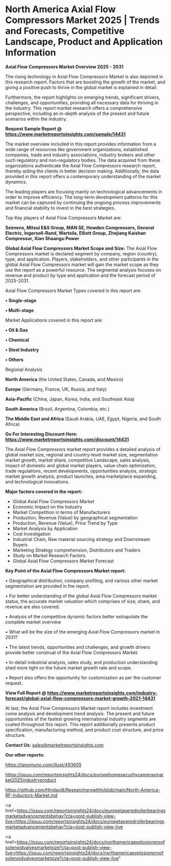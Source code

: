 # North America Axial Flow Compressors Market 2025 | Trends and Forecasts, Competitive Landscape, Product and Application Information

<Strong> Axial Flow Compressors Market Overview 2025 - 2031</strong>

The rising technology in Axial Flow Compressors Market is also depicted in this research report. Factors that are boosting the growth of the market, and giving a positive push to thrive in the global market is explained in detail.

Furthermore, the report highlights on emerging trends, significant drivers, challenges, and opportunities, providing all necessary data for thriving in the industry. This report market research offers a comprehensive perspective, including an in-depth analysis of the present and future scenarios within the industry.

<strong>Request Sample Report @ <a href=https://www.marketreportsinsights.com/sample/14431>https://www.marketreportsinsights.com/sample/14431</a></strong>

The market overview included in this report provides information from a wide range of resources like government organizations, established companies, trade and industry associations, industry brokers and other such regulatory and non-regulatory bodies. The data acquired from these organizations authenticate the Axial Flow Compressors research report, thereby aiding the clients in better decision making. Additionally, the data provided in this report offers a contemporary understanding of the market dynamics.

The leading players are focusing mainly on technological advancements in order to improve efficiency. The long-term development patterns for this market can be captured by continuing the ongoing process improvements and financial stability to invest in the best strategies.

Top Key players of Axial Flow Compressors Market are:

<strong>Seimens, Mitsui E&S Group, MAN SE, Howden Compressors, General Electric, Ingersoll-Rand, Wartsila, Elliott Group, Zhejiang Kaishan Compressor, Xian Shaangu Power</strong>

<strong><b>Global Axial Flow Compressors Market Scope and Size:</b></strong>
The Axial Flow Compressors market is declared segment by company, region (country), type, and application. Players, stakeholders, and other participants in the global Axial Flow Compressors market will gain the market scope as they use the report as a powerful resource. The segmental analysis focuses on revenue and product by type and application and the forecast period of 2025-2031.

Axial Flow Compressors Market Types covered in this report are:

<strong>• Single-stage

• Multi-stage</strong>

Market Applications covered in this report are:

<strong>• Oil & Gas

• Chemical

• Steel Industry

• Others</strong> 

Regional Analysis

<strong>North America</strong> (the United States, Canada, and Mexico)

<strong>Europe</strong> (Germany, France, UK, Russia, and Italy)

<strong>Asia-Pacific</strong> (China, Japan, Korea, India, and Southeast Asia)

<strong>South America</strong> (Brazil, Argentina, Colombia, etc.)

<strong>The Middle East and Africa</strong> (Saudi Arabia, UAE, Egypt, Nigeria, and South Africa)

<strong>Go For Interesting Discount Here: <a href=https://www.marketreportsinsights.com/discount/14431>https://www.marketreportsinsights.com/discount/14431</a></strong>

The Axial Flow Compressors market report provides a detailed analysis of global market size, regional and country-level market size, segmentation market growth, market share, competitive Landscape, sales analysis, impact of domestic and global market players, value chain optimization, trade regulations, recent developments, opportunities analysis, strategic market growth analysis, product launches, area marketplace expanding, and technological innovations.

<strong><b>Major factors covered in the report:</b></strong>
<ul>
  <li>Global Axial Flow Compressors Market </li>
  <li>Economic Impact on the Industry</li>
  <li>Market Competition in terms of Manufacturers</li>
  <li>Production, Revenue (Value) by geographical segmentation</li>
  <li>Production, Revenue (Value), Price Trend by Type</li>
  <li>Market Analysis by Application</li>
  <li>Cost Investigation</li>
  <li>Industrial Chain, Raw material sourcing strategy and Downstream Buyers</li>
  <li>Marketing Strategy comprehension, Distributors and Traders</li>
  <li>Study on Market Research Factors</li>
  <li>Global Axial Flow Compressors Market Forecast</li>
</ul>

<strong><b>Key Point of the Axial Flow Compressors Market report:</b></strong>

• Geographical distribution, company profiling, and various other market segmentation are provided in the report.

• For better understanding of the global Axial Flow Compressors market status, the accurate market valuation which comprises of size, share, and revenue are also covered.

• Analysis of the competitive dynamic factors better extrapolate the complete market overview

• What will be the size of the emerging Axial Flow Compressors market in 2031?

• The latest trends, opportunities and challenges, and growth drivers provide better construal of the Axial Flow Compressors Market.

• In-detail industrial analysis, sales study, and production understanding shed more light on the future market growth rate and scope.

• Report also offers the opportunity for customization as per the customer request.

<strong><b>View Full Report @ <a href=https://www.marketreportsinsights.com/industry-forecast/global-axial-flow-compressors-market-growth-2021-14431>https://www.marketreportsinsights.com/industry-forecast/global-axial-flow-compressors-market-growth-2021-14431</a></b></strong>


At last, the Axial Flow Compressors Market report includes investment come analysis and development trend analysis. The present and future opportunities of the fastest growing international industry segments are coated throughout this report. This report additionally presents product specification, manufacturing method, and product cost structure, and price structure.

<strong>Contact Us:</strong>
sales@marketreportsinsights.com

<strong>Our other reports:</strong>

<a href=https://tanomuno.com/illust/493605>https://tanomuno.com/illust/493605</a>

<a href=https://issuu.com/reportsinsights24/docs/europehomesecuritycamerasmarket2025industryproduct>https://issuu.com/reportsinsights24/docs/europehomesecuritycamerasmarket2025industryproduct</a>

<a href=https://github.com/Hindavi8/Researchgrowthh/blob/main/North-America-RF-Inductors-Market.md>https://github.com/Hindavi8/Researchgrowthh/blob/main/North-America-RF-Inductors-Market.md</a>

<a href=https://issuu.com/reportsinsights24/docs/europetaperedrollerbearingsmarketadvancementsbehav?cta=post-publish-view-live>https://issuu.com/reportsinsights24/docs/europetaperedrollerbearingsmarketadvancementsbehav?cta=post-publish-view-live</a>

<a href=https://issuu.com/reportsinsights24/docs/northamericaexplosionproofsolenoidvalvesmarketsize?cta=post-publish-view-live>https://issuu.com/reportsinsights24/docs/northamericaexplosionproofsolenoidvalvesmarketsize?cta=post-publish-view-live</a>"
